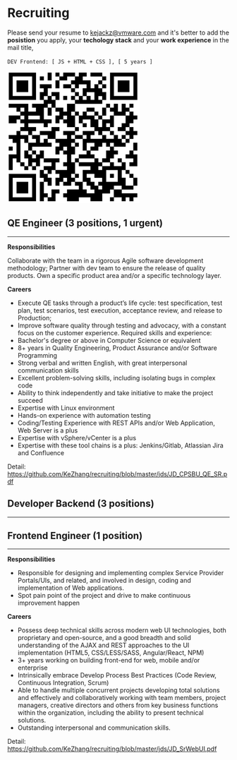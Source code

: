 Recruiting
=======
Please send your resume to kejackz@vmware.com and it's better to add the  **posistion** you apply, your **techology stack** and your **work experience** in the mail title, 

`DEV Frontend: [ JS + HTML + CSS ], [ 5 years ]`
 
<img src="https://github.com/KeZhang/recruiting/blob/master/qr.png" width="300">

## QE Engineer (3 positions, 1 urgent)
---
**Responsibilities**

Collaborate with the team in a rigorous Agile software development
methodology; Partner with dev team to ensure the release of quality
products. Own a specific product area and/or a specific technology layer.
 
**Careers**
* Execute QE tasks through a product’s life cycle: test specification, test
plan, test scenarios, test execution, acceptance review, and release to
Production;
* Improve software quality through testing and advocacy, with a constant
focus on the customer experience.
Required skills and experience:
* Bachelor's degree or above in Computer Science or equivalent
* 8+ years in Quality Engineering, Product Assurance and/or Software
Programming
* Strong verbal and written English, with great interpersonal communication
skills
* Excellent problem-solving skills, including isolating bugs in complex code
* Ability to think independently and take initiative to make the project
succeed
* Expertise with Linux environment
* Hands-on experience with automation testing
* Coding/Testing Experience with REST APIs and/or Web Application, Web
Server is a plus
* Expertise with vSphere/vCenter is a plus
* Expertise with these tool chains is a plus: Jenkins/Gitlab, Atlassian Jira
and Confluence

Detail: https://github.com/KeZhang/recruiting/blob/master/jds/JD_CPSBU_QE_SR.pdf

## Developer Backend (3 positions)
---
 

## Frontend Engineer (1 position)
---

**Responsibilities**

* Responsible for designing and implementing complex Service Provider
Portals/UIs, and related, and involved in design, coding and implementation
of Web applications.
* Spot pain point of the project and drive to make continuous improvement
happen

**Careers**

* Possess deep technical skills across modern web UI technologies, both proprietary and open-source, and a good breadth and solid understanding of the AJAX and REST approaches to the UI implementation (HTML5,
CSS/LESS/SASS, Angular/React, NPM)
* 3+ years working on building front-end for web, mobile and/or enterprise
* Intrinsically embrace Develop Process Best Practices (Code Review,
Continuous Integration, Scrum)
* Able to handle multiple concurrent projects developing total solutions and effectively and collaboratively working with team members, project managers, creative directors and others from key business functions within the organization, including the ability to present technical solutions.
* Outstanding interpersonal and communication skills. 

Detail: https://github.com/KeZhang/recruiting/blob/master/jds/JD_SrWebUI.pdf


